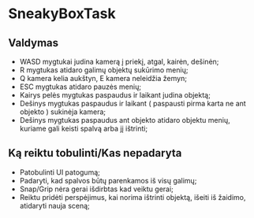 # SneakyBoxTask

## Valdymas

* WASD mygtukai judina kamerą į priekį, atgal, kairėn, dešinėn;
* R mygtukas atidaro galimų objektų sukūrimo menių;
* Q kamera kelia aukštyn, E kamera neleidžia žemyn;
* ESC mygtukas atidaro pauzės menių;
* Kairys pelės mygtukas paspaudus ir laikant judina objektą;
* Dešinys mygtukas paspaudus ir laikant ( paspausti pirma karta ne ant objekto ) sukinėja kamera;
* Dešinys mygtukas paspaudus ant objekto atidaro objektu menių, kuriame gali keisti spalvą arba jį ištrinti;

## Ką reiktu tobulinti/Kas nepadaryta

* Patobulinti UI patogumą;
* Padaryti, kad spalvos būtų parenkamos iš visų galimų;
* Snap/Grip nėra gerai išdirbtas kad veiktu gerai;
* Reiktu pridėti perspėjimus, kai norima ištrinti objektą, išeiti iš žaidimo, atidaryti nauja sceną;

 
